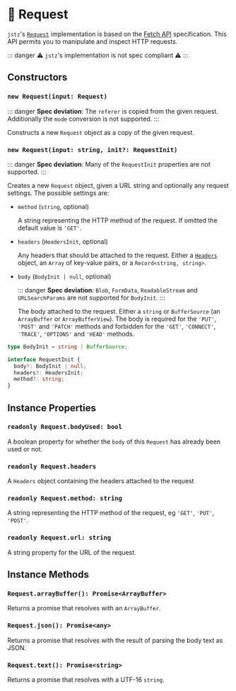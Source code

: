 # 🙏 Request

`jstz`'s [`Request`](https://developer.mozilla.org/en-US/docs/Web/API/Request) implementation is based on the [Fetch API](https://developer.mozilla.org/en-US/docs/Web/API/Fetch_API) specification. This API permits you to manipulate and inspect HTTP requests.

::: danger
⚠️ `jstz`'s implementation is not spec compliant ⚠️
:::

## Constructors

### `new Request(input: Request)`

::: danger
**Spec deviation**: The `referer` is copied from the given request. Additionally the `mode` conversion is not supported.
:::

Constructs a new `Request` object as a copy of the given request.

### `new Request(input: string, init?: RequestInit)`

::: danger
**Spec deviation**: Many of the `RequestInit` properties are not supported.
:::

Creates a new `Request` object, given a URL string and optionally any request settings.
The possible settings are:

- `method` (`string`, optional)

  A string representing the HTTP method of the request. If omitted the default value is `'GET'`.

- `headers` (`HeadersInit`, optional)

  Any headers that should be attached to the request. Either a [`Headers`](./headers.md) object, an `Array` of key-value pairs, or a `Record<string, string>`.

- `body` (`BodyInit | null`, optional)

  ::: danger
  **Spec deviation**: `Blob`, `FormData`, `ReadableStream` and `URLSearchParams` are not supported for `BodyInit`.
  :::

  The body attached to the request. Either a `string` or `BufferSource` (an `ArrayBuffer` or `ArrayBufferView`). The body is required for the `'PUT'`, `'POST'` and `'PATCH'` methods and forbidden for the `'GET'`, `'CONNECT'`, `'TRACE'`, `'OPTIONS'` and `'HEAD'` methods.

```typescript
type BodyInit = string | BufferSource;

interface RequestInit {
  body?: BodyInit | null;
  headers?: HeadersInit;
  method?: string;
}
```

## Instance Properties

### `readonly Request.bodyUsed: bool`

A boolean property for whether the `body` of this `Request` has already been used or not.

### `readonly Request.headers`

A `Headers` object containing the headers attached to the request

### `readonly Request.method: string`

A string representing the HTTP method of the request, eg `'GET'`, `'PUT'`, `'POST'`.

### `readonly Request.url: string`

A string property for the URL of the request.

## Instance Methods

### `Request.arrayBuffer(): Promise<ArrayBuffer>`

Returns a promise that resolves with an `ArrayBuffer`.

### `Request.json(): Promise<any>`

Returns a promise that resolves with the result of parsing the body text as JSON.

### `Request.text(): Promise<string>`

Returns a promise that resolves with a UTF-16 `string`.

